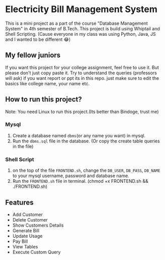 # Electricity Bill Management System
This is a mini project as a part of the course "Database Management System" in 4th semester of B.Tech. This project is build using Whiptail and Shell Scripting. (Cause everyone in my class was using Python, Java, JS and I wanted to be different 😂)

## My fellow juniors
If you want this project for your college assignment, feel free to use it. But please don't just copy paste it. Try to understand the queries (professors will ask) if you want report or ppt its in this repo. just make sure to edit the basics like college name, your name etc.

## How to run this project?
Note: You need Linux to run this project.(Its better than Bindoge, trust me)

### Mysql
1. Create a database named `dbms`(or any name you want) in mysql.
2. Run the `dbms.sql` file in the database. (Or copy the create table queries in the file)

### Shell Script
1. on the top of the file `FRONTEND.sh`, change the `DB_USER`, `DB_PASS`, `DB_NAME` to your mysql username, password and database name.
2. Run the `FRONTEND.sh` file in terminal. (chmod +x FRONTEND.sh && ./FRONTEND.sh)

## Features

- Add Customer
- Delete Customer
- Show Customers Details
- Generate Bill
- Update Usage
- Pay Bill
- View Tables
- Execute Custom Query

